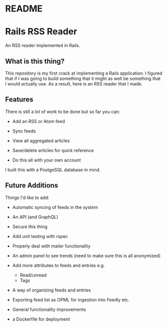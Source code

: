 # README

Rails RSS Reader
================

An RSS reader implemented in Rails.

What is this thing?
-------------------

This repository is my first crack at implementing a Rails application. I figured that if I was going to build something that it might as well be something that I would actually use. As a result, here is an RSS reader that I made. 

Features
--------

There is still a lot of work to be done but so far you can:

* Add an RSS or Atom feed

* Sync feeds

* View all aggregated articles

* Save/delete articles for quick reference

* Do this all with your own account

I built this with a PostgeSQL database in mind.

Future Additions
----------------

Things I'd like to add:

* Automatic syncing of feeds in the system

* An API (and GraphQL)

* Secure this thing

* Add unit testing with rspec

* Properly deal with mailer functionality

* An admin panel to see trends (need to make sure this is all anonymized)

* Add more attributes to feeds and entries e.g.
    * Read/unread
    * Tags

* A way of organizing feeds and entries

* Exporting feed list as OPML for ingestion into Feedly etc.

* General functionality improvements

* a Dockerfile for deployment

